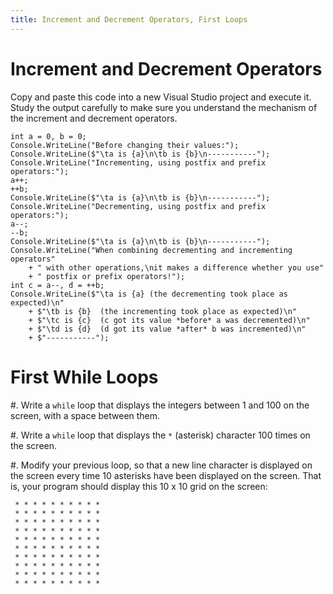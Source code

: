 ```yaml
---
title: Increment and Decrement Operators, First Loops
---
```



# Increment and Decrement Operators

Copy and paste this code into a new Visual Studio project and execute it.
Study the output carefully to make sure you understand the mechanism of the increment and decrement operators.

```
int a = 0, b = 0;
Console.WriteLine("Before changing their values:");
Console.WriteLine($"\ta is {a}\n\tb is {b}\n-----------");
Console.WriteLine("Incrementing, using postfix and prefix operators:");
a++;
++b;
Console.WriteLine($"\ta is {a}\n\tb is {b}\n-----------");
Console.WriteLine("Decrementing, using postfix and prefix operators:");
a--;
--b;
Console.WriteLine($"\ta is {a}\n\tb is {b}\n-----------");
Console.WriteLine("When combining decrementing and incrementing operators"
    + " with other operations,\nit makes a difference whether you use"
    + " postfix or prefix operators!");
int c = a--, d = ++b;
Console.WriteLine($"\ta is {a} (the decrementing took place as expected)\n"
    + $"\tb is {b}  (the incrementing took place as expected)\n"
    + $"\tc is {c}  (c got its value *before* a was decremented)\n" 
    + $"\td is {d}  (d got its value *after* b was incremented)\n"
    + $"-----------");
```


# First While Loops

#. Write a `while` loop that displays the integers between $1$ and $100$ on the screen, with a space between them.

#. Write a `while` loop that displays the `*` (asterisk) character 100 times on the screen.

#. Modify your previous loop, so that a new line character is displayed on the screen every time 10 asterisks have been displayed on the screen.
That is, your program should display this 10 x 10 grid on the screen:

```text
 * * * * * * * * * *
 * * * * * * * * * *
 * * * * * * * * * *
 * * * * * * * * * *
 * * * * * * * * * *
 * * * * * * * * * *
 * * * * * * * * * *
 * * * * * * * * * *
 * * * * * * * * * *
 * * * * * * * * * *
```